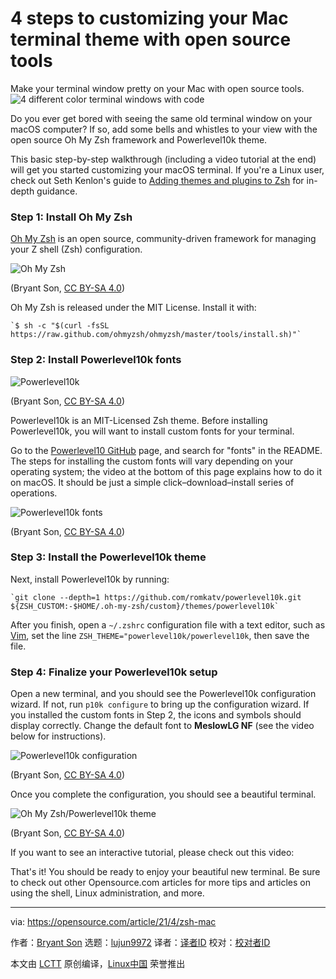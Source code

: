 [#]: subject: (4 steps to customizing your Mac terminal theme with open source tools)
[#]: via: (https://opensource.com/article/21/4/zsh-mac)
[#]: author: (Bryant Son https://opensource.com/users/brson)
[#]: collector: (lujun9972)
[#]: translator: ( )
[#]: reviewer: ( )
[#]: publisher: ( )
[#]: url: ( )

4 steps to customizing your Mac terminal theme with open source tools
======
Make your terminal window pretty on your Mac with open source tools.
![4 different color terminal windows with code][1]

Do you ever get bored with seeing the same old terminal window on your macOS computer? If so, add some bells and whistles to your view with the open source Oh My Zsh framework and Powerlevel10k theme.

This basic step-by-step walkthrough (including a video tutorial at the end) will get you started customizing your macOS terminal. If you're a Linux user, check out Seth Kenlon's guide to [Adding themes and plugins to Zsh][2] for in-depth guidance.

### Step 1: Install Oh My Zsh

[Oh My Zsh][3] is an open source, community-driven framework for managing your Z shell (Zsh) configuration.

![Oh My Zsh][4]

(Bryant Son, [CC BY-SA 4.0][5])

Oh My Zsh is released under the MIT License. Install it with:


```
`$ sh -c "$(curl -fsSL https://raw.github.com/ohmyzsh/ohmyzsh/master/tools/install.sh)"`
```

### Step 2: Install Powerlevel10k fonts

![Powerlevel10k][6]

(Bryant Son, [CC BY-SA 4.0][5])

Powerlevel10k is an MIT-Licensed Zsh theme. Before installing Powerlevel10k, you will want to install custom fonts for your terminal.

Go to the [Powerlevel10 GitHub][7] page, and search for "fonts" in the README. The steps for installing the custom fonts will vary depending on your operating system; the video at the bottom of this page explains how to do it on macOS. It should be just a simple click–download–install series of operations.

![Powerlevel10k fonts][8]

(Bryant Son, [CC BY-SA 4.0][5])

### Step 3: Install the Powerlevel10k theme

Next, install Powerlevel10k by running:


```
`git clone --depth=1 https://github.com/romkatv/powerlevel10k.git ${ZSH_CUSTOM:-$HOME/.oh-my-zsh/custom}/themes/powerlevel10k`
```

After you finish, open a `~/.zshrc` configuration file with a text editor, such as [Vim][9], set the line `ZSH_THEME="powerlevel10k/powerlevel10k`, then save the file.

### Step 4: Finalize your Powerlevel10k setup

Open a new terminal, and you should see the Powerlevel10k configuration wizard. If not, run `p10k configure` to bring up the configuration wizard. If you installed the custom fonts in Step 2, the icons and symbols should display correctly. Change the default font to **MeslowLG NF** (see the video below for instructions).

![Powerlevel10k configuration][10]

(Bryant Son, [CC BY-SA 4.0][5])

Once you complete the configuration, you should see a beautiful terminal.

![Oh My Zsh/Powerlevel10k theme][11]

(Bryant Son, [CC BY-SA 4.0][5])

If you want to see an interactive tutorial, please check out this video:

That's it! You should be ready to enjoy your beautiful new terminal. Be sure to check out other Opensource.com articles for more tips and articles on using the shell, Linux administration, and more.

--------------------------------------------------------------------------------

via: https://opensource.com/article/21/4/zsh-mac

作者：[Bryant Son][a]
选题：[lujun9972][b]
译者：[译者ID](https://github.com/译者ID)
校对：[校对者ID](https://github.com/校对者ID)

本文由 [LCTT](https://github.com/LCTT/TranslateProject) 原创编译，[Linux中国](https://linux.cn/) 荣誉推出

[a]: https://opensource.com/users/brson
[b]: https://github.com/lujun9972
[1]: https://opensource.com/sites/default/files/styles/image-full-size/public/lead-images/freedos.png?itok=aOBLy7Ky (4 different color terminal windows with code)
[2]: https://opensource.com/article/19/9/adding-plugins-zsh
[3]: https://ohmyz.sh/
[4]: https://opensource.com/sites/default/files/uploads/1_ohmyzsh.jpg (Oh My Zsh)
[5]: https://creativecommons.org/licenses/by-sa/4.0/
[6]: https://opensource.com/sites/default/files/uploads/2_powerlevel10k.jpg (Powerlevel10k)
[7]: https://github.com/romkatv/powerlevel10k
[8]: https://opensource.com/sites/default/files/uploads/3_downloadfonts.jpg (Powerlevel10k fonts)
[9]: https://opensource.com/resources/what-vim
[10]: https://opensource.com/sites/default/files/uploads/4_p10kconfiguration.jpg (Powerlevel10k configuration)
[11]: https://opensource.com/sites/default/files/uploads/5_finalresult.jpg (Oh My Zsh/Powerlevel10k theme)
